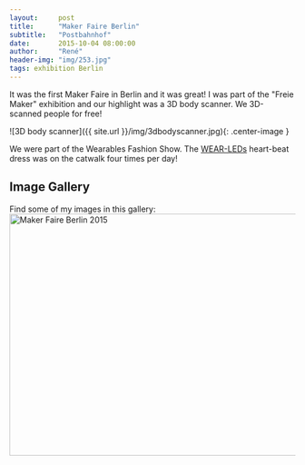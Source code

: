```yaml
---
layout:     post
title:      "Maker Faire Berlin"
subtitle:   "Postbahnhof"
date:       2015-10-04 08:00:00
author:     "René"
header-img: "img/253.jpg"
tags: exhibition Berlin
---
```


<p>It was the first Maker Faire in Berlin and it was great! I was part of the "Freie Maker" exhibition and our highlight was a 3D body scanner. We 3D-scanned people for free!</p>
![3D body scanner]({{ site.url }}/img/3dbodyscanner.jpg){: .center-image }

<p>We were part of the Wearables Fashion Show. The <a href="http://www.wear-leds.com" target="_blank">WEAR-LEDs</a> heart-beat dress was on the catwalk four times per day!</p>


<h2>Image Gallery</h2>
<p>Find some of my images in this gallery:
<a data-flickr-embed="true"  href="https://www.flickr.com/photos/48008270@N07/albums/72157659354193660" title="Maker Faire Berlin 2015"><img src="https://farm1.staticflickr.com/655/22107141542_4dae621dce_z.jpg" width="640" height="426" alt="Maker Faire Berlin 2015" class=".center-image"></a><script async src="//embedr.flickr.com/assets/client-code.js" charset="utf-8"></script>
</p>